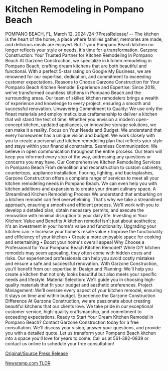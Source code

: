 # Kitchen Remodeling in Pompano Beach

POMPANO BEACH, FL, March 12, 2024 /24-7PressRelease/ -- The kitchen is the heart of the home, a place where families gather, memories are made, and delicious meals are enjoyed. But if your Pompano Beach kitchen no longer reflects your style or needs, it's time for a transformation.  Garzone Construction: Your Trusted Partner for Kitchen Remodeling in Pompano Beach  At Garzone Construction, we specialize in kitchen remodeling in Pompano Beach, crafting dream kitchens that are both beautiful and functional. With a perfect 5-star rating on Google My Business, we are renowned for our expertise, dedication, and commitment to exceeding customer expectations.  Reasons to Choose Garzone Construction for Your Pompano Beach Kitchen Remodel  Experience and Expertise: Since 2018, we've transformed countless kitchens in Pompano Beach and the surrounding areas. Our team of skilled kitchen remodelers brings a wealth of experience and knowledge to every project, ensuring a smooth and successful renovation.  Unwavering Commitment to Quality: We use only the finest materials and employ meticulous craftsmanship to deliver a kitchen that will stand the test of time. Whether you envision a modern open-concept kitchen, updated appliances, or innovative storage solutions, we can make it a reality.  Focus on Your Needs and Budget: We understand that every homeowner has a unique vision and budget. We work closely with you to create a personalized kitchen remodeling plan that reflects your style and stays within your financial constraints.  Seamless Communication: We believe in open communication throughout the entire process. Our team will keep you informed every step of the way, addressing any questions or concerns you may have.  Our Comprehensive Kitchen Remodeling Services in Pompano Beach  From demolition and reconstruction to custom cabinetry, countertops, appliance installation, flooring, lighting, and backsplashes, Garzone Construction offers a complete range of services to meet all your kitchen remodeling needs in Pompano Beach. We can even help you with kitchen additions and expansions to create your dream culinary space.  A Streamlined Kitchen Remodeling Process  We understand that embarking on a kitchen remodel can feel overwhelming. That's why we take a streamlined approach, ensuring a smooth and efficient process. We'll work with you to develop a detailed plan, obtain necessary permits, and execute the renovation with minimal disruption to your daily life.  Investing in Your Kitchen: Value and Benefits  A kitchen remodel isn't just about aesthetics; it's an investment in your home's value and functionality. Upgrading your kitchen can: •	Increase your home's resale value •	Improve the functionality and efficiency of your kitchen •	Create a more enjoyable space for cooking and entertaining •	Boost your home's overall appeal  Why Choose a Professional for Your Pompano Beach Kitchen Remodel?  While DIY kitchen remodels may seem appealing, they often come with hidden costs and risks. Our experienced professionals can help you avoid costly mistakes and ensure a safe and successful renovation. With Garzone Construction, you'll benefit from our expertise in: Design and Planning: We'll help you create a kitchen that not only looks beautiful but also meets your specific needs and lifestyle.  Material Selection: We'll guide you in choosing high-quality materials that fit your budget and aesthetic preferences.  Project Management: We'll oversee every aspect of your kitchen remodel, ensuring it stays on time and within budget.  Experience the Garzone Construction Difference  At Garzone Construction, we are passionate about creating beautiful kitchens that our clients love. We take pride in our exceptional customer service, high-quality craftsmanship, and commitment to exceeding expectations.  Ready to Start Your Dream Kitchen Remodel in Pompano Beach?  Contact Garzone Construction today for a free consultation. We'll discuss your vision, answer your questions, and provide you with a detailed quote. Let us transform your Pompano Beach kitchen into a space you'll love for years to come.   Call us at 561-382-0839 or contact us online to schedule your free consultation! 

[Original/Source Press Release](https://www.24-7pressrelease.com/press-release/509179/kitchen-remodeling-in-pompano-beach) 

[Newsramp.com TLDR](https://newsramp.com/None) 